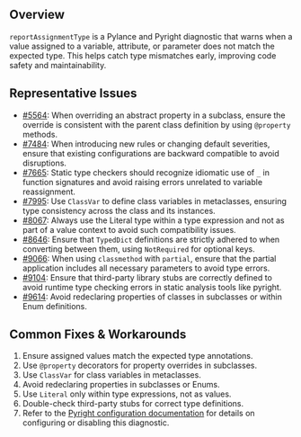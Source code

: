 ## Overview

`reportAssignmentType` is a Pylance and Pyright diagnostic that warns when a value assigned to a variable, attribute, or parameter does not match the expected type. This helps catch type mismatches early, improving code safety and maintainability.

## Representative Issues

-   [#5564](https://github.com/microsoft/pyright/issues/5564): When overriding an abstract property in a subclass, ensure the override is consistent with the parent class definition by using `@property` methods.
-   [#7484](https://github.com/microsoft/pyright/issues/7484): When introducing new rules or changing default severities, ensure that existing configurations are backward compatible to avoid disruptions.
-   [#7665](https://github.com/microsoft/pyright/issues/7665): Static type checkers should recognize idiomatic use of `_` in function signatures and avoid raising errors unrelated to variable reassignment.
-   [#7995](https://github.com/microsoft/pyright/issues/7995): Use `ClassVar` to define class variables in metaclasses, ensuring type consistency across the class and its instances.
-   [#8067](https://github.com/microsoft/pyright/issues/8067): Always use the Literal type within a type expression and not as part of a value context to avoid such compatibility issues.
-   [#8646](https://github.com/microsoft/pyright/issues/8646): Ensure that `TypedDict` definitions are strictly adhered to when converting between them, using `NotRequired` for optional keys.
-   [#9066](https://github.com/microsoft/pyright/issues/9066): When using `classmethod` with `partial`, ensure that the partial application includes all necessary parameters to avoid type errors.
-   [#9104](https://github.com/microsoft/pyright/issues/9104): Ensure that third-party library stubs are correctly defined to avoid runtime type checking errors in static analysis tools like pyright.
-   [#9614](https://github.com/microsoft/pyright/issues/9614): Avoid redeclaring properties of classes in subclasses or within Enum definitions.

## Common Fixes & Workarounds

1. Ensure assigned values match the expected type annotations.
2. Use `@property` decorators for property overrides in subclasses.
3. Use `ClassVar` for class variables in metaclasses.
4. Avoid redeclaring properties in subclasses or Enums.
5. Use `Literal` only within type expressions, not as values.
6. Double-check third-party stubs for correct type definitions.
7. Refer to the [Pyright configuration documentation](https://github.com/microsoft/pyright/blob/main/docs/configuration.md#reportAssignmentType) for details on configuring or disabling this diagnostic.
